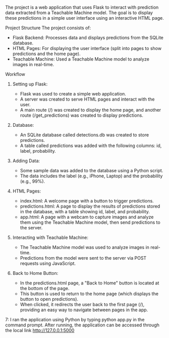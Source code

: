 The project is a web application that uses Flask to interact with prediction data extracted from a Teachable Machine model. The goal is to display these predictions in a simple user interface using an interactive HTML page.

Project Structure
The project consists of:
- Flask Backend: Processes data and displays predictions from the SQLite database.
- HTML Pages: For displaying the user interface (split into pages to show predictions and the home page).
- Teachable Machine: Used a Teachable Machine model to analyze images in real-time.

Workflow
1. Setting up Flask:
   - Flask was used to create a simple web application.
   - A server was created to serve HTML pages and interact with the user.
   - A main route (/) was created to display the home page, and another route (/get_predictions) was created to display predictions.

2. Database:
   - An SQLite database called detections.db was created to store predictions.
   - A table called predictions was added with the following columns: id, label, probability.

3. Adding Data:
   - Some sample data was added to the database using a Python script.
   - The data includes the label (e.g., iPhone, Laptop) and the probability (e.g., 99%).

4. HTML Pages:
   - index.html: A welcome page with a button to trigger predictions.
   - predictions.html: A page to display the results of predictions stored in the database, with a table showing id, label, and probability.
   - app.html: A page with a webcam to capture images and analyze them using the Teachable Machine model, then send predictions to the server.

5. Interacting with Teachable Machine:
   - The Teachable Machine model was used to analyze images in real-time.
   - Predictions from the model were sent to the server via POST requests using JavaScript.

6. Back to Home Button:
   - In the predictions.html page, a "Back to Home" button is located at the bottom of the page.
   - This button is used to return to the home page (which displays the button to open predictions).
   - When clicked, it redirects the user back to the first page (/), providing an easy way to navigate between pages in the app.

 7: I ran the application using Python by typing python app.py in the command prompt. After running, the application can be accessed through the local link 
 http://127.0.0.1:5000
